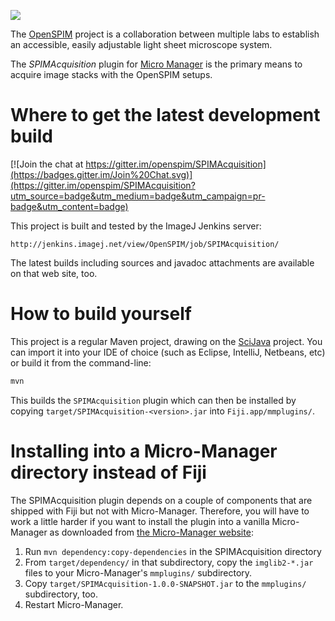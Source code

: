 [![](http://jenkins.imagej.net/job/SPIMAcquisition/lastBuild/badge/icon)](http://jenkins.imagej.net/job/SPIMAcquisition/)

The [OpenSPIM](http://openspim.org/) project is a collaboration between multiple
labs to establish an accessible, easily adjustable light sheet microscope
system.

The *SPIMAcquisition* plugin for [Micro Manager](https://micro-manager.org) is
the primary means to acquire image stacks with the OpenSPIM setups.

# Where to get the latest development build

[![Join the chat at https://gitter.im/openspim/SPIMAcquisition](https://badges.gitter.im/Join%20Chat.svg)](https://gitter.im/openspim/SPIMAcquisition?utm_source=badge&utm_medium=badge&utm_campaign=pr-badge&utm_content=badge)

This project is built and tested by the ImageJ Jenkins server:

	http://jenkins.imagej.net/view/OpenSPIM/job/SPIMAcquisition/

The latest builds including sources and javadoc attachments are available
on that web site, too.

# How to build yourself

This project is a regular Maven project, drawing on the
[SciJava](http://scijava.org/) project. You can import it into your IDE of choice
(such as Eclipse, IntelliJ, Netbeans, etc) or build it from the command-line:

```sh
mvn
```

This builds the `SPIMAcquisition` plugin which can then be installed by copying
`target/SPIMAcquisition-<version>.jar` into `Fiji.app/mmplugins/`.

# Installing into a Micro-Manager directory instead of Fiji

The SPIMAcquisition plugin depends on a couple of components that are shipped
with Fiji but not with Micro-Manager. Therefore, you will have to work a little
harder if you want to install the plugin into a vanilla Micro-Manager as
downloaded from [the Micro-Manager website](https://micro-manager.org):

1. Run `mvn dependency:copy-dependencies` in the SPIMAcquisition directory
2. From `target/dependency/` in that subdirectory, copy the `imglib2-*.jar` files to your Micro-Manager's `mmplugins/` subdirectory.
3. Copy `target/SPIMAcquisition-1.0.0-SNAPSHOT.jar` to the `mmplugins/` subdirectory, too.
4. Restart Micro-Manager.
